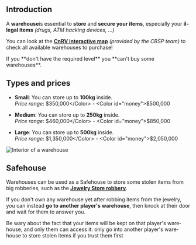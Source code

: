 <Intro title="Warehouses" description="Everything you need to know about Warehouses!" type="warehouses" lang="en" />

## Introduction
A **warehouse**<Blip type="owned_warehouse" margintop="-5px" />is essential to **store** and **secure your items**, especially your **illegal items** *(drugs, ATM hacking devices, ...)*

You can look at the [**CnRV interactive map**](https://gtacnr.net/map) *(provided by the CBŚP team)* to check all available warehouses to purchase! 

<Aside>If you **don't have the required level** you **can't buy some warehouses**.</Aside>

## Types and prices
-   **__Small__**: You can store up to **100kg** inside.<br />
    *Price range*: <Color id="money">$350,000</Color> - <Color id="money">$500,000</Color>

-   **__Medium__**: You can store up to **250kg** inside.<br />
    *Price range*: <Color id="money">$460,000</Color> - <Color id="money">$850,000</Color>

-   **__Large__**: You can store up to **500kg** inside.<br />
    *Price range*: <Color id="money">$1,350,000</Color> - <Color id="money">$2,050,000</Color>

<Img src="/warehouses/warehouse_interior.webp" alt="Interior of a warehouse"/>

## Safehouse

Warehouses can be used as a Safehouse to store some stolen items from big robberies, such as the [**Jewelry Store robbery**](./../criminal/robberies#jewelry-robbery).

If you don't own any warehouse yet after robbing items from the jewelry, you can instead **go to another player's warehouse**, then knock at their door and wait for them to answer you.

<Aside type='caution'>Be wary about the fact that your items will be kept on that player's warehouse, and only them can access it: only go into another player's warehouse to store stolen items if you trust them first </Aside>